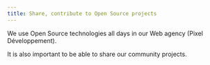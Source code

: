 ```yaml
---
title: Share, contribute to Open Source projects
---
```

We use Open Source technologies all days in our Web agency (Pixel Développement).

It is also important to be able to share our community projects.
